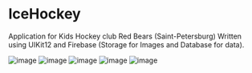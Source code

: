 # IceHockey
Application for Kids Hockey club Red Bears (Saint-Petersburg)
Written using UIKit12 and Firebase (Storage for Images and Database for data).

![image](https://user-images.githubusercontent.com/5717020/144327138-2ea50a55-0bb9-47f9-a33d-83f81dcdf828.png)
![image](https://user-images.githubusercontent.com/5717020/144327224-00ab4596-58a9-4362-9a4d-4c0588c1c878.png)
![image](https://user-images.githubusercontent.com/5717020/144327258-63a213f6-7dfb-4b5c-b797-6823844f1fc3.png)
![image](https://user-images.githubusercontent.com/5717020/144332635-10d292ec-0946-4c58-89d0-023248eda745.png)
![image](https://user-images.githubusercontent.com/5717020/144482620-770f4a55-f1f5-4491-b83f-96092577ccc6.png)

